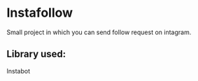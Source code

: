 # Instafollow
Small project in which you can send follow request on intagram.
## Library used:
 Instabot
